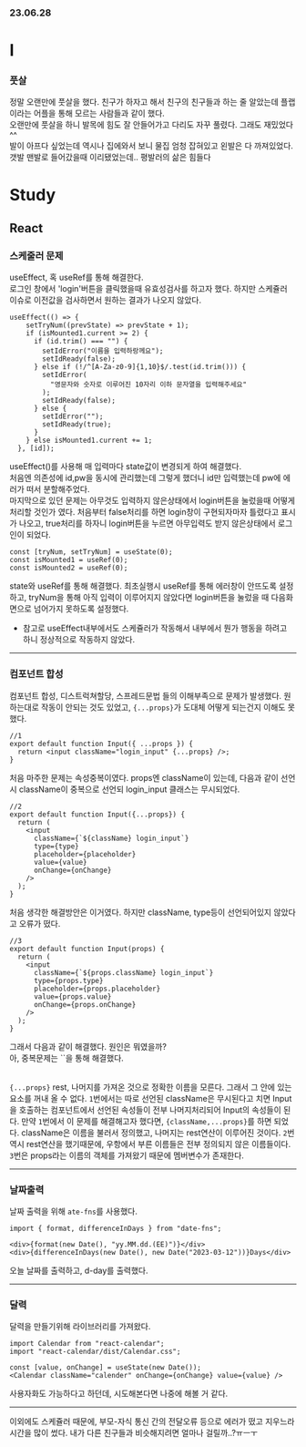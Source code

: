 ### 23.06.28
# I
### 풋살
정말 오랜만에 풋살을 했다. 친구가 하자고 해서 친구의 친구들과 하는 줄 알았는데 플랩이라는 어플을 통해 모르는 사람들과 같이 했다.   
오랜만에 풋살을 하니 발목에 힘도 잘 안들어가고 다리도 자꾸 풀렸다. 그래도 재밌었다^^   
발이 아프다 싶었는데 역시나 집에와서 보니 물집 엄청 잡혀있고 왼발은 다 까져있었다. 갯발 맨발로 들어갔을때 이리됐었는데.. 평발러의 삶은 힘들다
# Study
## React
### 스케줄러 문제
useEffect, 혹 useRef를 통해 해결한다.   
로그인 창에서 'login'버튼을 클릭했을때 유효성검사를 하고자 했다. 하지만 스케쥴러 이슈로 이전값을 검사하면서 원하는 결과가 나오지 않았다.
```JS
useEffect(() => {
    setTryNum((prevState) => prevState + 1);
    if (isMounted1.current >= 2) {
      if (id.trim() === "") {
        setIdError("이름을 입력하랑께요");
        setIdReady(false);
      } else if (!/^[A-Za-z0-9]{1,10}$/.test(id.trim())) {
        setIdError(
          "영문자와 숫자로 이루어진 10자리 이하 문자열을 입력해주세요"
        );
        setIdReady(false);
      } else {
        setIdError("");
        setIdReady(true);
      }
    } else isMounted1.current += 1;
  }, [id]);
```
useEffect()를 사용해 매 입력마다 state값이 변경되게 하여 해결했다.   
처음엔 의존성에 id,pw을 동시에 관리했는데 그렇게 했더니 id만 입력했는데 pw에 에러가 떠서 분할해주었다.   
마지막으로 있던 문제는 아무것도 입력하지 않은상태에서 login버튼을 눌렀을때 어떻게 처리할 것인가 였다. 처음부터 false처리를 하면 login창이 구현되자마자 틀렸다고 표시가 나오고, true처리를 하자니 login버튼을 누르면 아무입력도 받지 않은상태에서 로그인이 되었다.
```JS
const [tryNum, setTryNum] = useState(0);
const isMounted1 = useRef(0);
const isMounted2 = useRef(0);
```
state와 useRef를 통해 해결했다. 최초실행시 useRef를 통해 에러창이 안뜨도록 설정하고, tryNum을 통해 아직 입력이 이루어지지 않았다면 login버튼을 눌렀을 때 다음화면으로 넘어가지 못하도록 설정했다.   
* 참고로 useEffect내부에서도 스케쥴러가 작동해서 내부에서 뭔가 행동을 하려고 하니 정상적으로 작동하지 않았다.
***
### 컴포넌트 합성
컴포넌트 합성, 디스트럭쳐할당, 스프레드문법 들의 이해부족으로 문제가 발생했다.
원하는대로 작동이 안되는 것도 있었고, `{...props}`가 도대체 어떻게 되는건지 이해도 못했다.
```JS
//1
export default function Input({ ...props }) {
  return <input className="login_input" {...props} />;
}
```
처음 마주한 문제는 속성중복이였다. props엔 className이 있는데, 다음과 같이 선언 시 className이 중복으로 선언되 login_input 클래스는 무시되었다.
```JS
//2
export default function Input({...props}) {
  return (
    <input
      className={`${className} login_input`}
      type={type}
      placeholder={placeholder}
      value={value}
      onChange={onChange}
    />
  );
}
```
처음 생각한 해결방안은 이거였다. 하지만 className, type등이 선언되어있지 않았다고 오류가 떴다.
```JS
//3
export default function Input(props) {
  return (
    <input
      className={`${props.className} login_input`}
      type={props.type}
      placeholder={props.placeholder}
      value={props.value}
      onChange={props.onChange}
    />
  );
}
```
그래서 다음과 같이 해결했다. 원인은 뭐였을까?   
아, 중복문제는 ``을 통해 해결했다.   
<br />

`{...props}` rest, 나머지를 가져온 것으로 정확한 이름을 모른다. 그래서 그 안에 있는 요소를 꺼내 올 수 없다. `1`번에서는 따로 선언된 className은 무시된다고 치면 Input을 호출하는 컴포넌트에서 선언된 속성들이 전부 나머지처리되어 Input의 속성들이 된다. 만약 `1`번에서 이 문제를 해결해고자 했다면, `{className,...props}`를 하면 되었다. className은 이름을 불러서 정의했고, 나머지는 rest연산이 이루어진 것이다. `2`번 역시 rest연산을 했기때문에, 우항에서 부른 이름들은 전부 정의되지 않은 이름들이다. `3`번은 props라는 이름의 객체를 가져왔기 때문에 멤버변수가 존재한다.
***
### 날짜출력
날짜 출력을 위해 `ate-fns`를 사용했다.
```JS
import { format, differenceInDays } from "date-fns";

<div>{format(new Date(), "yy.MM.dd.(EE)")}</div>
<div>{differenceInDays(new Date(), new Date("2023-03-12"))}Days</div>
```
오늘 날짜를 출력하고, d-day를 출력했다.
***
### 달력
달력을 만들기위해 라이브러리를 가져왔다.
```JS
import Calendar from "react-calendar";
import "react-calendar/dist/Calendar.css";

const [value, onChange] = useState(new Date());
<Calendar className="calender" onChange={onChange} value={value} />
```
사용자화도 가능하다고 하던데, 시도해본다면 나중에 해볼 거 같다.
***
이외에도 스케쥴러 때문에, 부모-자식 통신 간의 전달오류 등으로 에러가 떴고 지우느라 시간을 많이 썼다. 내가 다른 친구들과 비슷해지려면 얼마나 걸릴까..?ㅠㅡㅜ
